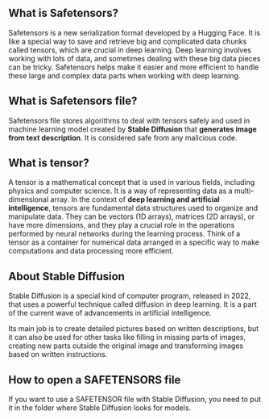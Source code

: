## What is Safetensors?

Safetensors is a new serialization format developed by a Hugging Face. It is like a special way to save and retrieve big and complicated data chunks called tensors, which are crucial in deep learning. Deep learning involves working with lots of data, and sometimes dealing with these big data pieces can be tricky. Safetensors helps make it easier and more efficient to handle these large and complex data parts when working with deep learning.

## What is Safetensors file?

Safetensors file stores algorithms to deal with tensors safely and used in machine learning model created by **Stable Diffusion** that **generates image from text description**. It is considered safe from any malicious code.

## What is tensor?

A tensor is a mathematical concept that is used in various fields, including physics and computer science. It is a way of representing data as a multi-dimensional array. In the context of **deep learning and artificial intelligence**, tensors are fundamental data structures used to organize and manipulate data. They can be vectors (1D arrays), matrices (2D arrays), or have more dimensions, and they play a crucial role in the operations performed by neural networks during the learning process. Think of a tensor as a container for numerical data arranged in a specific way to make computations and data processing more efficient.

## About Stable Diffusion

Stable Diffusion is a special kind of computer program, released in 2022, that uses a powerful technique called diffusion in deep learning. It is a part of the current wave of advancements in artificial intelligence.

Its main job is to create detailed pictures based on written descriptions, but it can also be used for other tasks like filling in missing parts of images, creating new parts outside the original image and transforming images based on written instructions. 

## How to open a SAFETENSORS file

If you want to use a SAFETENSOR file with Stable Diffusion, you need to put it in the folder where Stable Diffusion looks for models. 
